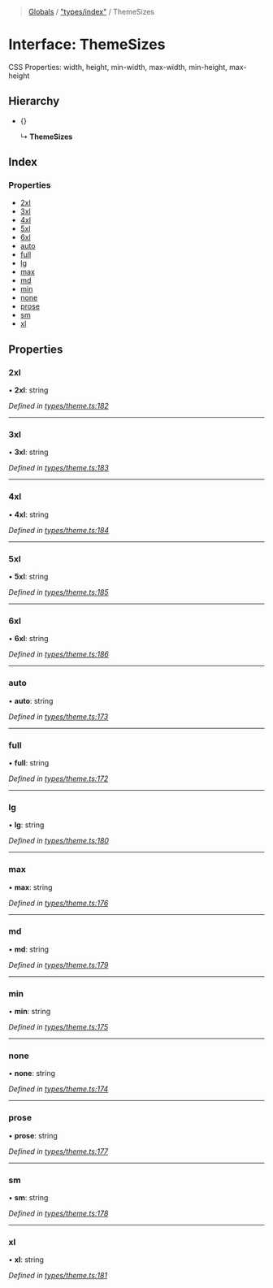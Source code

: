 > [Globals](../README.md) / ["types/index"](../modules/_types_index_.md) / ThemeSizes

# Interface: ThemeSizes

CSS Properties: width, height, min-width, max-width, min-height, max-height

## Hierarchy

- {}

  ↳ **ThemeSizes**

## Index

### Properties

- [2xl](_types_index_.themesizes.md#2xl)
- [3xl](_types_index_.themesizes.md#3xl)
- [4xl](_types_index_.themesizes.md#4xl)
- [5xl](_types_index_.themesizes.md#5xl)
- [6xl](_types_index_.themesizes.md#6xl)
- [auto](_types_index_.themesizes.md#auto)
- [full](_types_index_.themesizes.md#full)
- [lg](_types_index_.themesizes.md#lg)
- [max](_types_index_.themesizes.md#max)
- [md](_types_index_.themesizes.md#md)
- [min](_types_index_.themesizes.md#min)
- [none](_types_index_.themesizes.md#none)
- [prose](_types_index_.themesizes.md#prose)
- [sm](_types_index_.themesizes.md#sm)
- [xl](_types_index_.themesizes.md#xl)

## Properties

### 2xl

• **2xl**: string

_Defined in [types/theme.ts:182](https://github.com/kenoxa/beamwind/blob/main/packages/beamwind/src/types/theme.ts#L182)_

---

### 3xl

• **3xl**: string

_Defined in [types/theme.ts:183](https://github.com/kenoxa/beamwind/blob/main/packages/beamwind/src/types/theme.ts#L183)_

---

### 4xl

• **4xl**: string

_Defined in [types/theme.ts:184](https://github.com/kenoxa/beamwind/blob/main/packages/beamwind/src/types/theme.ts#L184)_

---

### 5xl

• **5xl**: string

_Defined in [types/theme.ts:185](https://github.com/kenoxa/beamwind/blob/main/packages/beamwind/src/types/theme.ts#L185)_

---

### 6xl

• **6xl**: string

_Defined in [types/theme.ts:186](https://github.com/kenoxa/beamwind/blob/main/packages/beamwind/src/types/theme.ts#L186)_

---

### auto

• **auto**: string

_Defined in [types/theme.ts:173](https://github.com/kenoxa/beamwind/blob/main/packages/beamwind/src/types/theme.ts#L173)_

---

### full

• **full**: string

_Defined in [types/theme.ts:172](https://github.com/kenoxa/beamwind/blob/main/packages/beamwind/src/types/theme.ts#L172)_

---

### lg

• **lg**: string

_Defined in [types/theme.ts:180](https://github.com/kenoxa/beamwind/blob/main/packages/beamwind/src/types/theme.ts#L180)_

---

### max

• **max**: string

_Defined in [types/theme.ts:176](https://github.com/kenoxa/beamwind/blob/main/packages/beamwind/src/types/theme.ts#L176)_

---

### md

• **md**: string

_Defined in [types/theme.ts:179](https://github.com/kenoxa/beamwind/blob/main/packages/beamwind/src/types/theme.ts#L179)_

---

### min

• **min**: string

_Defined in [types/theme.ts:175](https://github.com/kenoxa/beamwind/blob/main/packages/beamwind/src/types/theme.ts#L175)_

---

### none

• **none**: string

_Defined in [types/theme.ts:174](https://github.com/kenoxa/beamwind/blob/main/packages/beamwind/src/types/theme.ts#L174)_

---

### prose

• **prose**: string

_Defined in [types/theme.ts:177](https://github.com/kenoxa/beamwind/blob/main/packages/beamwind/src/types/theme.ts#L177)_

---

### sm

• **sm**: string

_Defined in [types/theme.ts:178](https://github.com/kenoxa/beamwind/blob/main/packages/beamwind/src/types/theme.ts#L178)_

---

### xl

• **xl**: string

_Defined in [types/theme.ts:181](https://github.com/kenoxa/beamwind/blob/main/packages/beamwind/src/types/theme.ts#L181)_

